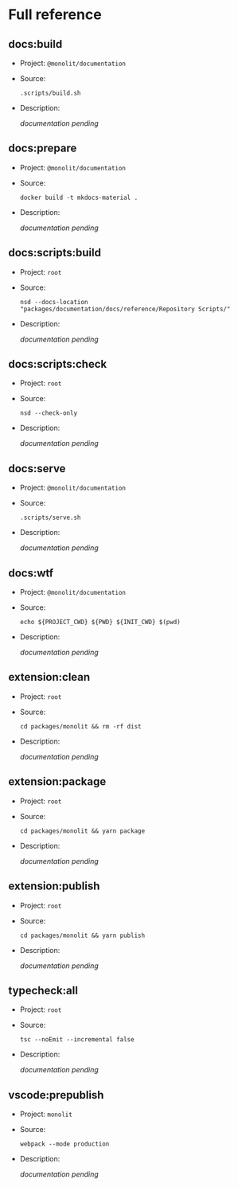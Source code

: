 # Full reference

## docs:build

-   Project: `@monolit/documentation`
-   Source:

    ```shell
    .scripts/build.sh
    ```

-   Description:

    _documentation pending_

## docs:prepare

-   Project: `@monolit/documentation`
-   Source:

    ```shell
    docker build -t mkdocs-material .
    ```

-   Description:

    _documentation pending_

## docs:scripts:build

-   Project: `root`
-   Source:

    ```shell
    nsd --docs-location "packages/documentation/docs/reference/Repository Scripts/"
    ```

-   Description:

    _documentation pending_

## docs:scripts:check

-   Project: `root`
-   Source:

    ```shell
    nsd --check-only
    ```

-   Description:

    _documentation pending_

## docs:serve

-   Project: `@monolit/documentation`
-   Source:

    ```shell
    .scripts/serve.sh
    ```

-   Description:

    _documentation pending_

## docs:wtf

-   Project: `@monolit/documentation`
-   Source:

    ```shell
    echo ${PROJECT_CWD} ${PWD} ${INIT_CWD} $(pwd)
    ```

-   Description:

    _documentation pending_

## extension:clean

-   Project: `root`
-   Source:

    ```shell
    cd packages/monolit && rm -rf dist
    ```

-   Description:

    _documentation pending_

## extension:package

-   Project: `root`
-   Source:

    ```shell
    cd packages/monolit && yarn package
    ```

-   Description:

    _documentation pending_

## extension:publish

-   Project: `root`
-   Source:

    ```shell
    cd packages/monolit && yarn publish
    ```

-   Description:

    _documentation pending_

## typecheck:all

-   Project: `root`
-   Source:

    ```shell
    tsc --noEmit --incremental false
    ```

-   Description:

    _documentation pending_

## vscode:prepublish

-   Project: `monolit`
-   Source:

    ```shell
    webpack --mode production
    ```

-   Description:

    _documentation pending_

